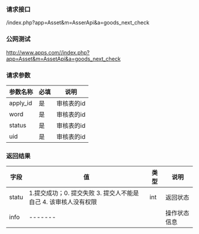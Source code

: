### **请求接口**
/index.php?app=Asset&m=AsserApi&a=goods_next_check



### **公网测试**
http://www.apps.com//index.php?app=Asset&m=AssetApi&a=goods_next_check

### **请求参数**

| 参数名称  |必填|     说明      |
|------|-----|------|
| apply_id| 是 |   审核表的id   |
| word| 是 |   审核表的id   |
| status| 是 |   审核表的id   |
| uid| 是 |   审核表的id   |



### **返回结果**
|字段        |值          |类型    |说明        |
| ---------  |--------    |-------- |--------  |
|statu         |1.提交成功；0. 提交失败  3. 提交人不能是自己 4. 该审核人没有权限 |int    |返回状态  |
|info     | -------     |   |操作状态信息    |

